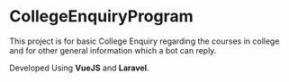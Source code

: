 # CollegeEnquiryProgram 

This project is for basic College Enquiry regarding the courses in college and for other general information which a bot can reply.

Developed Using **VueJS** and **Laravel**.
